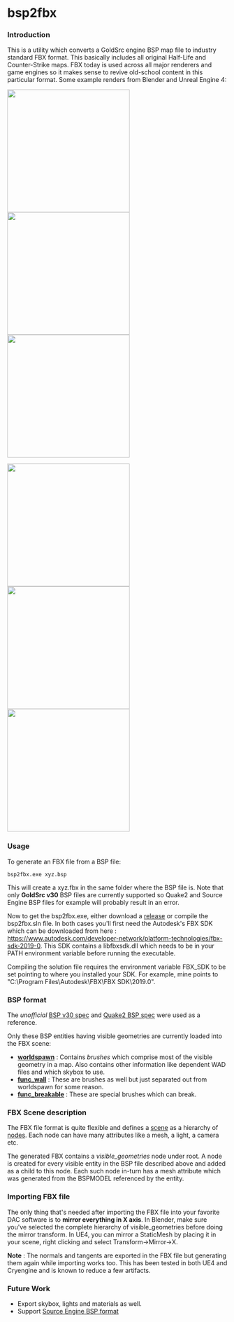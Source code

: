 # bsp2fbx

### Introduction

This is a utility which converts a GoldSrc engine BSP map file to industry standard FBX format. This basically includes all original Half-Life and Counter-Strike maps. FBX today is used across all major renderers and game engines so it makes sense to revive old-school content in this particular format. Some example renders from Blender and Unreal Engine 4:

<img src="https://github.com/pdsharma0/bsp2fbx/blob/master/images/blender/RPR_aztec_11.png?raw=true" width="280"> <img src="https://github.com/pdsharma0/bsp2fbx/blob/master/images/blender/RPR_dust_2.png?raw=true" width="280"> <img src="https://github.com/pdsharma0/bsp2fbx/blob/master/images/blender/RPR_inferno_1.png?raw=true" width="280">

<img src="https://github.com/pdsharma0/bsp2fbx/blob/master/images/ue4/cstrike_italy.png?raw=true" width="280"> <img src="https://github.com/pdsharma0/bsp2fbx/blob/master/images/ue4/hl_bootcamp.png?raw=true" width="280"> <img src="https://github.com/pdsharma0/bsp2fbx/blob/master/images/ue4/cstrike_office.png?raw=true" width="280">

### Usage

To generate an FBX file from a BSP file:

```
bsp2fbx.exe xyz.bsp
```

This will create a xyz.fbx in the same folder where the BSP file is. Note that only **GoldSrc v30** BSP files are currently supported so Quake2 and Source Engine BSP files for example will probably result in an error.

Now to get the bsp2fbx.exe, either download a [release](https://github.com/pdsharma0/bsp2fbx/releases) or compile the bsp2fbx.sln file. In both cases you'll first need the Autodesk's FBX SDK which can be downloaded from here : https://www.autodesk.com/developer-network/platform-technologies/fbx-sdk-2019-0. This SDK contains a libfbxsdk.dll which needs to be in your PATH environment variable before running the executable.

Compiling the solution file requires the environment variable FBX_SDK to be set pointing to where you installed your SDK. For example, mine points to "C:\Program Files\Autodesk\FBX\FBX SDK\2019.0".

### BSP format

The *unofficial* [BSP v30 spec](http://hlbsp.sourceforge.net/index.php?content=bspdef) and [Quake2 BSP spec](http://www.flipcode.com/archives/Quake_2_BSP_File_Format.shtml) were used as a reference.

Only these BSP entities having visible geometries are currently loaded into the FBX scene:
* [**worldspawn**](https://developer.valvesoftware.com/wiki/Worldspawn) : Contains *brushes* which comprise most of the visible geometry in a map. Also contains other information like dependent WAD files and which skybox to use. 
* [**func_wall**](https://developer.valvesoftware.com/wiki/Func_wall) : These are brushes as well but just separated out from worldspawn for some reason.
* [**func_breakable**](https://developer.valvesoftware.com/wiki/Func_breakable) : These are special brushes which can break.

### FBX Scene description

The FBX file format is quite flexible and defines a [scene](https://help.autodesk.com/view/FBX/2017/ENU/?guid=__files_GUID_4F644045_380D_4B75_A2A3_D39DDE53BEDD_htm) as a hierarchy of [nodes](https://help.autodesk.com/view/FBX/2017/ENU/?guid=__files_GUID_02CF7021_71FF_4F31_A072_291EF86CCA5A_htm). Each node can have many attributes like a mesh, a light, a camera etc. 

The generated FBX contains a *visible_geometries* node under root. A node is created for every visible entity in the BSP file described above and added as a child to this node. Each such node in-turn has a mesh attribute which was generated from the BSPMODEL referenced by the entity.

### Importing FBX file

The only thing that's needed after importing the FBX file into your favorite DAC software is to **mirror everything in X axis**. In Blender, make sure you've selected the complete hierarchy of visible_geometries before doing the mirror transform. In UE4, you can mirror a StaticMesh by placing it in your scene, right clicking and select Transform->Mirror->X. 

**Note** : The normals and tangents are exported in the FBX file but generating them again while importing works too. This has been tested in both UE4 and Cryengine and is known to reduce a few artifacts.

### Future Work

* Export skybox, lights and materials as well.
* Support [Source Engine BSP format](http://bagthorpe.org/bob/cofrdrbob/bspformat.html)